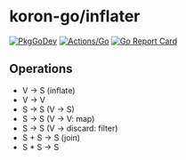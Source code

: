 # koron-go/inflater

[![PkgGoDev](https://pkg.go.dev/badge/github.com/koron-go/inflater)](https://pkg.go.dev/github.com/koron-go/inflater)
[![Actions/Go](https://github.com/koron-go/inflater/workflows/Go/badge.svg)](https://github.com/koron-go/inflater/actions?query=workflow%3AGo)
[![Go Report Card](https://goreportcard.com/badge/github.com/koron-go/inflater)](https://goreportcard.com/report/github.com/koron-go/inflater)

## Operations

* V -> S (inflate)
* V -> V
* S -> S (V -> S)
* S -> S (V -> V: map)
* S -> S (V -> discard: filter)
* S + S -> S (join)
* S * S -> S
